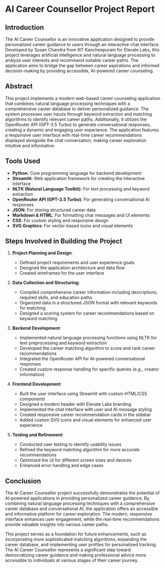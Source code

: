 # AI Career Counsellor Project Report

## Introduction

The AI Career Counsellor is an innovative application designed to provide personalized career guidance to users through an interactive chat interface. Developed by Susan Chandra from IIIT Kancheepuram for Elevate Labs, this project leverages artificial intelligence and natural language processing to analyze user interests and recommend suitable career paths. The application aims to bridge the gap between career aspirations and informed decision-making by providing accessible, AI-powered career counseling.

## Abstract

This project implements a modern web-based career counseling application that combines natural language processing techniques with a comprehensive career database to deliver personalized guidance. The system processes user inputs through keyword extraction and matching algorithms to identify relevant career paths. Additionally, it utilizes the OpenRouter API (GPT-3.5 Turbo) to generate conversational responses, creating a dynamic and engaging user experience. The application features a responsive user interface with real-time career recommendations displayed alongside the chat conversation, making career exploration intuitive and informative.

## Tools Used

- **Python**: Core programming language for backend development
- **Streamlit**: Web application framework for creating the interactive interface
- **NLTK (Natural Language Toolkit)**: For text processing and keyword extraction
- **OpenRouter API (GPT-3.5 Turbo)**: For generating conversational AI responses
- **JSON**: For storing structured career data
- **Markdown & HTML**: For formatting chat messages and UI elements
- **CSS**: For custom styling and responsive design
- **SVG Graphics**: For vector-based icons and visual elements

## Steps Involved in Building the Project

1. **Project Planning and Design**:
   - Defined project requirements and user experience goals
   - Designed the application architecture and data flow
   - Created wireframes for the user interface

2. **Data Collection and Structuring**:
   - Compiled comprehensive career information including descriptions, required skills, and education paths
   - Organized data in a structured JSON format with relevant keywords for matching
   - Designed a scoring system for career recommendations based on keyword matching

3. **Backend Development**:
   - Implemented natural language processing functions using NLTK for text preprocessing and keyword extraction
   - Developed the career matching algorithm to score and rank career recommendations
   - Integrated the OpenRouter API for AI-powered conversational responses
   - Created custom response handling for specific queries (e.g., creator information)

4. **Frontend Development**:
   - Built the user interface using Streamlit with custom HTML/CSS components
   - Designed a modern header with Elevate Labs branding
   - Implemented the chat interface with user and AI message styling
   - Created responsive career recommendation cards in the sidebar
   - Added custom SVG icons and visual elements for enhanced user experience

5. **Testing and Refinement**:
   - Conducted user testing to identify usability issues
   - Refined the keyword matching algorithm for more accurate recommendations
   - Optimized the UI for different screen sizes and devices
   - Enhanced error handling and edge cases

## Conclusion

The AI Career Counsellor project successfully demonstrates the potential of AI-powered applications in providing personalized career guidance. By combining natural language processing techniques with a comprehensive career database and conversational AI, the application offers an accessible and informative platform for career exploration. The modern, responsive interface enhances user engagement, while the real-time recommendations provide valuable insights into various career paths.

This project serves as a foundation for future enhancements, such as incorporating more sophisticated matching algorithms, expanding the career database, and implementing user profiles for personalized tracking. The AI Career Counsellor represents a significant step toward democratizing career guidance and making professional advice more accessible to individuals at various stages of their career journey.
